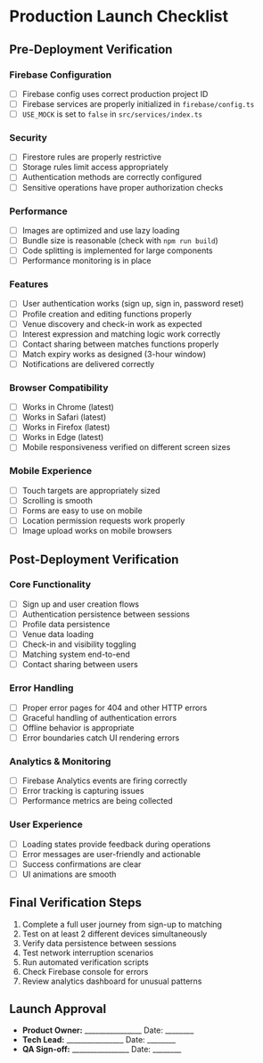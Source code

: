 
# Production Launch Checklist

## Pre-Deployment Verification

### Firebase Configuration
- [ ] Firebase config uses correct production project ID
- [ ] Firebase services are properly initialized in `firebase/config.ts`
- [ ] `USE_MOCK` is set to `false` in `src/services/index.ts`

### Security
- [ ] Firestore rules are properly restrictive
- [ ] Storage rules limit access appropriately
- [ ] Authentication methods are correctly configured
- [ ] Sensitive operations have proper authorization checks

### Performance
- [ ] Images are optimized and use lazy loading
- [ ] Bundle size is reasonable (check with `npm run build`)
- [ ] Code splitting is implemented for large components
- [ ] Performance monitoring is in place

### Features
- [ ] User authentication works (sign up, sign in, password reset)
- [ ] Profile creation and editing functions properly
- [ ] Venue discovery and check-in work as expected
- [ ] Interest expression and matching logic work correctly
- [ ] Contact sharing between matches functions properly
- [ ] Match expiry works as designed (3-hour window)
- [ ] Notifications are delivered correctly

### Browser Compatibility
- [ ] Works in Chrome (latest)
- [ ] Works in Safari (latest)
- [ ] Works in Firefox (latest)
- [ ] Works in Edge (latest)
- [ ] Mobile responsiveness verified on different screen sizes

### Mobile Experience
- [ ] Touch targets are appropriately sized
- [ ] Scrolling is smooth
- [ ] Forms are easy to use on mobile
- [ ] Location permission requests work properly
- [ ] Image upload works on mobile browsers

## Post-Deployment Verification

### Core Functionality
- [ ] Sign up and user creation flows
- [ ] Authentication persistence between sessions
- [ ] Profile data persistence
- [ ] Venue data loading
- [ ] Check-in and visibility toggling
- [ ] Matching system end-to-end
- [ ] Contact sharing between users

### Error Handling
- [ ] Proper error pages for 404 and other HTTP errors
- [ ] Graceful handling of authentication errors
- [ ] Offline behavior is appropriate
- [ ] Error boundaries catch UI rendering errors

### Analytics & Monitoring
- [ ] Firebase Analytics events are firing correctly
- [ ] Error tracking is capturing issues
- [ ] Performance metrics are being collected

### User Experience
- [ ] Loading states provide feedback during operations
- [ ] Error messages are user-friendly and actionable
- [ ] Success confirmations are clear
- [ ] UI animations are smooth

## Final Verification Steps

1. Complete a full user journey from sign-up to matching
2. Test on at least 2 different devices simultaneously 
3. Verify data persistence between sessions
4. Test network interruption scenarios
5. Run automated verification scripts
6. Check Firebase console for errors
7. Review analytics dashboard for unusual patterns

## Launch Approval

* **Product Owner:** ________________ Date: ________
* **Tech Lead:** ________________ Date: ________
* **QA Sign-off:** ________________ Date: ________
